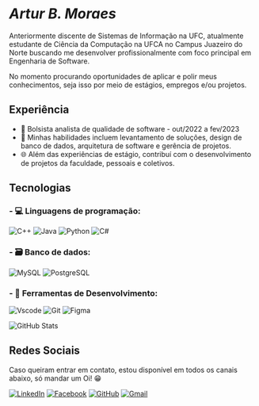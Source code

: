 # ***Artur B. Moraes***

Anteriormente discente de Sistemas de Informação na UFC, atualmente estudante de Ciência da Computação na UFCA no Campus Juazeiro do Norte buscando me desenvolver profissionalmente com foco principal em Engenharia de Software.

No momento procurando oportunidades de aplicar e polir meus conhecimentos, seja isso por meio de estágios, empregos e/ou projetos.

## Experiência

- 💼 Bolsista analista de qualidade de software - out/2022 a fev/2023
- 🔧 Minhas habilidades incluem levantamento de soluções, design de banco de dados, arquitetura de software e gerência de projetos.
- 🌐 Além das experiências de estágio, contribuí com o desenvolvimento de projetos da faculdade, pessoais e coletivos.

## Tecnologias

### - 💻 Linguagens de programação: 
![C++](https://img.shields.io/badge/C%2B%2B-00599C?style=for-the-badge&logo=c%2B%2B&logoColor=white) ![Java](https://img.shields.io/badge/java-%23ED8B00.svg?style=for-the-badge&logo=openjdk&logoColor=white) ![Python](https://img.shields.io/badge/python-3670A0?style=for-the-badge&logo=python&logoColor=ffdd54) ![C#](https://img.shields.io/badge/C%23-239120?style=for-the-badge&logo=c-sharp&logoColor=white)

### - 🗃️ Banco de dados:  
![MySQL](https://img.shields.io/badge/MySQL-00000F?style=for-the-badge&logo=mysql&logoColor=white) ![PostgreSQL](https://img.shields.io/badge/PostgreSQL-000?style=for-the-badge&logo=postgresql)

### - 🧰 Ferramentas de Desenvolvimento: 
![Vscode](https://img.shields.io/badge/Vscode-007ACC?style=for-the-badge&logo=visual-studio-code&logoColor=white) ![Git](https://img.shields.io/badge/GIT-E44C30?style=for-the-badge&logo=git&logoColor=white) ![Figma](https://img.shields.io/badge/Figma-696969?style=for-the-badge&logo=figma&logoColor=figma)


![GitHub Stats](https://github-readme-stats.vercel.app/api?username=arturmor&theme=transparent&bg_color=000&border_color=30A3DC&show_icons=true&icon_color=30A3DC&title_color=E94D5F&text_color=FFF)



## Redes Sociais
Caso queiram entrar em contato, estou disponível em todos os canais abaixo, só mandar um Oi! 😁

[![LinkedIn](https://img.shields.io/badge/LinkedIn-0077B5?style=for-the-badge&logo=linkedin&logoColor=white)](https://www.linkedin.com/in/arturbtmoraes/) [![Facebook](https://img.shields.io/badge/Facebook-1877F2?style=for-the-badge&logo=facebook&logoColor=white)](https://www.facebook.com/artur.brito.9465/) [![GitHub](https://img.shields.io/badge/GitHub-100000?style=for-the-badge&logo=github&logoColor=white)](https://github.com/arturmor) 
[![Gmail](https://img.shields.io/badge/Gmail-333333?style=for-the-badge&logo=gmail&logoColor=red)](mailto:brito.artur97@gmail.com)